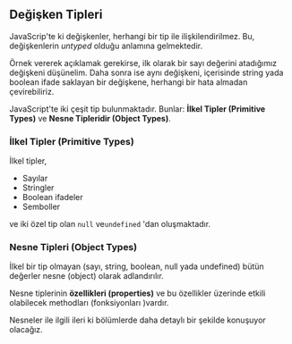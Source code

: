 
## Değişken Tipleri

JavaScrip'te ki değişkenler, herhangi bir tip ile ilişkilendirilmez. Bu, değişkenlerin *untyped* olduğu anlamına gelmektedir.

Örnek vererek açıklamak gerekirse, ilk olarak bir sayı değerini atadığımız değişkeni düşünelim. Daha sonra ise aynı değişkeni, içerisinde string yada boolean ifade saklayan bir değişkene, herhangi bir hata almadan çevirebiliriz.

JavaScript'te iki çeşit tip bulunmaktadır. Bunlar:
**İlkel Tipler (Primitive Types)** ve **Nesne Tipleridir (Object Types)**.


### İlkel Tipler (Primitive Types)
İlkel tipler,
 
 - Sayılar 
 - Stringler
 - Boolean ifadeler
 - Semboller
 
ve iki özel tip olan `null` ve`undefined` 'dan oluşmaktadır.

### Nesne Tipleri (Object Types)

İlkel bir tip olmayan (sayı, string, boolean, null yada undefined) bütün değerler nesne (object) olarak adlandırılır.

Nesne tiplerinin **özellikleri (properties)** ve bu özellikler üzerinde etkili olabilecek methodları (fonksiyonları )vardır.

Nesneler ile ilgili ileri ki bölümlerde daha detaylı bir şekilde konuşuyor olacağız.
